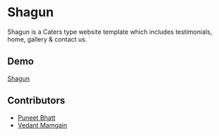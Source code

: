 # Shagun
Shagun is a Caters type website template which includes testimonials, home, gallery & contact us.
## Demo 
[Shagun](https://codydeny.github.io/shagun)

## Contributors
* [Puneet Bhatt](https://github.com/codydeny)
* [Vedant Mamgain](https://github.com/vedantmamgain)
